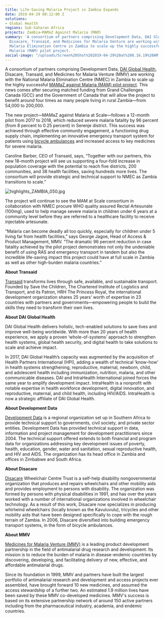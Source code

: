 ```yaml
---
title: Life-Saving Malaria Project in Zambia Expands
date: 2019-04-29 08:12:00 Z
solutions:
- Global Health
regions: Sub-Saharan Africa
projects: Zambia—MAMaZ Against Malaria (MAM)
summary: 'A consortium of partners comprising Development Data, DAI Global Health,
  Disacare, Transaid, and Medicines for Malaria Venture are working with the National
  Malaria Elimination Centre in Zambia to scale up the highly successful MAMaZ against
  Malaria (MAM) pilot project. '
social-image: "/uploads/Screen%20Shot%202019-04-29%20at%208.16.19%20AM.png"
---
```


A consortium of partners comprising Development Data, [DAI Global Health](https://www.dai.com/our-work/solutions/global-health), Disacare, Transaid, and Medicines for Malaria Venture (MMV) are working with the National Malaria Elimination Centre (NMEC) in Zambia to scale up the highly successful [MAMaZ against Malaria (MAM) pilot project](https://dai-global-developments.com/articles/zambia-pilot-shows-how-to-scale-relief-for-children-suffering-from-malaria). This news comes after securing matched funding from Grand Challenges Canada (GCC) and the Government of Canada that will allow the project to benefit around four times as many people living in rural Zambia—from 54,000 to 200,000. 

The new project—MAMaZ against Malaria at Scale—follows a 12-month pilot from 2017 to 2018, which reduced severe malaria fatality by 96 percent (from 8 percent to 0.25 percent) in Serenje district. This success was achieved through effective community engagement, a functioning drug supply chain, implementing an innovative emergency transport system for patients using [bicycle ambulances](https://www.telegraph.co.uk/news/0/bicycles-revealed-secret-weapon-reduce-deaths-malaria-children/) and increased access to key medicines for severe malaria.

Caroline Barber, CEO of Transaid, says, “Together with our partners, this new 18-month project will see us supporting a four-fold increase in population coverage with the potential to reach five districts, 200 communities, and 38 health facilities, saving hundreds more lives. The consortium will provide strategic and technical support to NMEC as Zambia transitions to scale.”

![highlights_ZAMBIA_050.jpg](/uploads/highlights_ZAMBIA_050.jpg)

The project will continue to see the MAM at Scale consortium in collaboration with NMEC procure WHO quality assured Rectal Artesunate (100mg), used to help manage severe malaria in children under 6 years at a community level before they are referred to a healthcare facility to receive injectable artesunate.

“Malaria can become deadly all too quickly, especially for children under 5 living far from health facilities,” says George Jagoe, Head of Access & Product Management, MMV. “The dramatic 96 percent reduction in case fatality achieved by the pilot project demonstrates not only the undeniable benefit of using RAS and emergency transport in tandem but also the incredible life-saving impact this project could have at full scale in Zambia as well as other high-burden malaria countries.”

**About Transaid**

[Transaid](www.transaid.org) transforms lives through safe, available, and sustainable transport. Founded by Save the Children, The Chartered Institute of Logistics and Transport, and its Patron, HRH The Princess Royal, the international development organization shares 25 years’ worth of expertise in 23 countries with partners and governments—empowering people to build the skills they need to transform their own lives. 

**About DAI Global Health**

DAI Global Health delivers holistic, tech-enabled solutions to save lives and improve well-being worldwide. With more than 20 years of health experience, we apply a proven ‘whole-of-systems’ approach to strengthen health systems, global health security, and digital health to take solutions to scale and achieve impact.

In 2017, DAI Global Health’s capacity was augmented by the acquisition of Health Partners International (HPI), adding a wealth of technical ‘know-how’ in health systems strengthening, reproductive, maternal, newborn, child, and adolescent health including immunization, nutrition, malaria, and other communicable diseases. DAI and IntraHealth International joined forces the same year to amplify development impact. IntraHealth is a nonprofit with notable expertise in health workforce development, digital innovation, and reproductive, maternal, and child health, including HIV/AIDS. IntraHealth is now a strategic affiliate of DAI Global Health. 

**About Development Data**

[Development Data](https://www.developmentdata.info/) is a regional organization set up in Southern Africa to provide technical support to governments, civil society, and private sector entities. Development Data has provided technical support in data, information and project management for development practitioners since 2004. The technical support offered extends to both financial and program data for organizations addressing key development issues of poverty, health, education, gender, water and sanitation, sexual reproductive health, and HIV and AIDS. The organization has its head office in Zambia and offices in Zimbabwe and South Africa.

**About Disacare**

[Disacare](https://www.zambiayp.com/company/15194/Disacare_Wheelchair_Centre) Wheelchair Centre Trust is a self-help disability nongovernmental organization that produces and repairs wheelchairs and other mobility aids and provides employment to persons with disability. The organization was formed by persons with physical disabilities in 1991, and has over the years worked with a number of international organizations involved in wheelchair technology. As a result of this work, Disacare now specializes in producing whirlwind wheelchairs (locally known as the Kavuluvulu), tricycles and other mobility aids that have been designed specifically to cope with the rough terrain of Zambia. In 2006, Disacare diversified into building emergency transport systems, in the form of bicycle ambulances. 

**About MMV**

[Medicines for Malaria Venture (MMV)](https://www.mmv.org/) is a leading product development partnership in the field of antimalarial drug research and development. Its mission is to reduce the burden of malaria in disease-endemic countries by discovering, developing, and facilitating delivery of new, effective, and affordable antimalarial drugs. 

Since its foundation in 1999, MMV and partners have built the largest portfolio of antimalarial research and development and access projects ever assembled, have brought forward 10 new medicines, and assumed the access stewardship of a further two. An estimated 1.9 million lives have been saved by these MMV co-developed medicines. MMV's success is based on its extensive partnership network of around 150 active partners including from the pharmaceutical industry, academia, and endemic countries.
